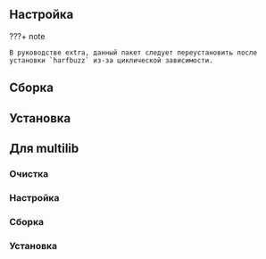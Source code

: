 <pkg :name="'freetype'" instsize showsbu2></pkg>

## Настройка

???+ note

	В руководстве extra, данный пакет следует переустановить после установки `harfbuzz` из-за циклической зависимости.

<package-script :package="'freetype'" :type="'configure'"></package-script>

## Сборка

<package-script :package="'freetype'" :type="'build'"></package-script>

## Установка

<package-script :package="'freetype'" :type="'install'"></package-script>

## Для multilib

### Очистка

<package-script :package="'freetype'" :type="'multi_prepare'"></package-script>

### Настройка

<package-script :package="'freetype'" :type="'multi_configure'"></package-script>

### Сборка

<package-script :package="'freetype'" :type="'multi_build'"></package-script>

### Установка

<package-script :package="'freetype'" :type="'multi_install'"></package-script>

<script>
	new Vue({ el: '#main' })
</script>
